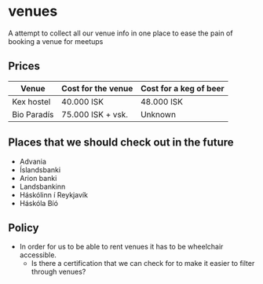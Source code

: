 # venues

A attempt to collect all our venue info in one place to ease the pain of booking a venue for meetups

## Prices

| Venue       | Cost for the venue | Cost for a keg of beer |
|-------------|--------------------|------------------------|
| Kex hostel  | 40.000 ISK         | 48.000 ISK              |
| Bio Paradís | 75.000 ISK + vsk.  | Unknown                |

## Places that we should check out in the future

- Advania
- Íslandsbanki
- Arion banki
- Landsbankinn
- Háskólinn í Reykjavík
- Háskóla Bíó

## Policy

- In order for us to be able to rent venues it has to be wheelchair accessible.
  - Is there a certification that we can check for to make it easier to filter through venues?
